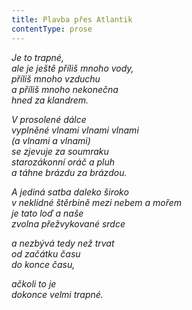 ```yaml
---
title: Plavba přes Atlantik
contentType: prose
---
```


<section>

_Je to trapné,  
ale je ještě příliš mnoho vody,  
příliš mnoho vzduchu  
a příliš mnoho nekonečna  
hned za klandrem._

</section>

<section>

_V prosolené dálce  
vyplněné vlnami vlnami vlnami  
(a vlnami a vlnami)  
se zjevuje za soumraku  
starozákonní oráč a pluh  
a táhne brázdu za brázdou._

</section>

<section>

_A jediná satba daleko široko  
v neklidné štěrbině mezi nebem a mořem  
je tato loď a naše  
zvolna přežvykované srdce_

</section>

<section>

_a nezbývá tedy než trvat  
od začátku času  
do konce času,_

</section>

<section>

_ačkoli to je  
dokonce velmi trapné._

</section>

